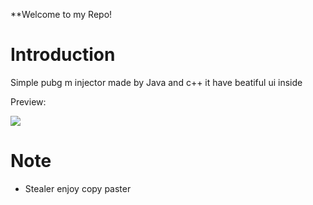 **Welcome to my Repo!

# Introduction
Simple pubg m injector made by Java and c++ it have beatiful ui inside 

Preview:

![](https://im.ezgif.com/tmp/ezgif-1-a46e35f86998.gif)

# Note
* Stealer enjoy copy paster 

